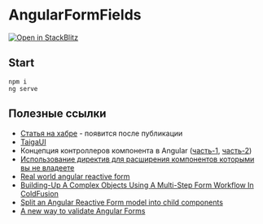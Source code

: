 # AngularFormFields
[![Open in StackBlitz](https://developer.stackblitz.com/img/open_in_stackblitz.svg)](https://stackblitz.com/github/AlexandrBukhtatyy/angular-form-fields)
## Start
```shell
npm i
ng serve
```
## Полезные ссылки
- [Статья на хабре](-) - появится после публикации
- [TaigaUI](https://taiga-ui.dev/)
- Концепция контроллеров компонента в Angular ([часть-1](https://habr.com/ru/company/tinkoff/blog/546178/), [часть-2](https://habr.com/ru/company/tinkoff/blog/578904/))
- [Использование директив для расширения компонентов которыми вы не владеете](https://timdeschryver.dev/blog/use-angular-directives-to-extend-components-that-you-dont-own)
- [Real world angular reactive form](https://blog.grossman.io/real-world-angular-reactive-forms/)
- [Building-Up A Complex Objects Using A Multi-Step Form Workflow In ColdFusion](https://youtu.be/EI0SiXznUTo)
- [Split an Angular Reactive Form model into child components](https://youtu.be/2DOkiQFB5ic)
- [A new way to validate Angular Forms](https://timdeschryver.dev/blog/a-new-way-to-validate-angular-forms)

